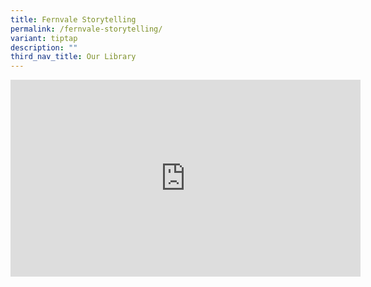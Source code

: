 ```yaml
---
title: Fernvale Storytelling
permalink: /fernvale-storytelling/
variant: tiptap
description: ""
third_nav_title: Our Library
---
```

<div class="iframe-wrapper">
<iframe height="315" width="560" allowfullscreen="true" frameborder="0" src="https://www.youtube.com/embed/videoseries?si=Fnj8do2ClWLc4tIw&amp;list=PL14zOTDb6RXb_InL7hU-u-DTAhmCMQI1A"></iframe>
</div>
<p></p>